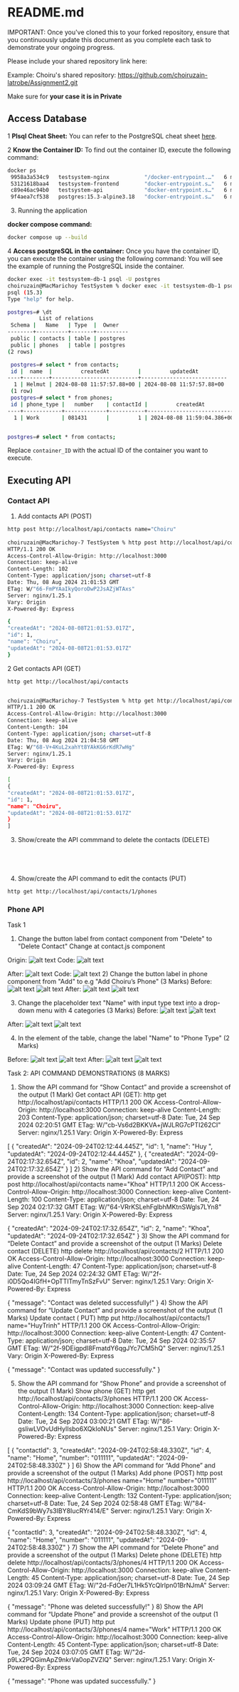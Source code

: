 # README.md

IMPORTANT: Once you've cloned this to your forked repository, ensure that you continuously update this document as you complete each task to demonstrate your ongoing progress.

Please include your shared repository link here:

Example:
Choiru's shared repository: https://github.com/choiruzain-latrobe/Assignment2.git


Make sure for **your case it is in Private**
## Access Database
1 **Plsql Cheat Sheet:**
You can refer to the PostgreSQL cheat sheet [here](https://www.postgresqltutorial.com/postgresql-cheat-sheet/).

2 **Know the Container ID:**
To find out the container ID, execute the following command:
   ```bash
   docker ps
    9958a3a534c9   testsystem-nginx           "/docker-entrypoint.…"   6 minutes ago   Up 6 minutes   0.0.0.0:80->80/tcp   testsystem-nginx-1
    53121618baa4   testsystem-frontend        "docker-entrypoint.s…"   6 minutes ago   Up 6 minutes   3000/tcp             testsystem-frontend-1
    c89e46ac94b0   testsystem-api             "docker-entrypoint.s…"   6 minutes ago   Up 6 minutes   5000/tcp             testsystem-api-1
    9f4aea7cf538   postgres:15.3-alpine3.18   "docker-entrypoint.s…"   6 minutes ago   Up 6 minutes   5432/tcp             testsystem-db-1
   ```
3. Running the application

**docker compose command:**
   ```bash
   docker compose up --build
   ```

4 **Access postgreSQL in the container:**
Once you have the container ID, you can execute the container using the following command:
You will see the example of running the PostgreSQL inside the container.
   ```bash
   docker exec -it testsystem-db-1 psql -U postgres
   choiruzain@MacMarichoy TestSystem % docker exec -it testsystem-db-1 psql -U postgres                                       
   psql (15.3)
   Type "help" for help.
   
   postgres=# \dt
             List of relations
    Schema |   Name   | Type  |  Owner   
   --------+----------+-------+----------
    public | contacts | table | postgres
    public | phones   | table | postgres
   (2 rows)
  
    postgres=# select * from contacts;
    id |  name  |         createdAt         |         updatedAt         
   ----+--------+---------------------------+---------------------------
     1 | Helmut | 2024-08-08 11:57:57.88+00 | 2024-08-08 11:57:57.88+00
    (1 row)
    postgres=# select * from phones;
    id | phone_type |   number    | contactId |         createdAt          |         updatedAt          
   ----+------------+-------------+-----------+----------------------------+----------------------------
     1 | Work       | 081431      |         1 | 2024-08-08 11:59:04.386+00 | 2024-08-08 11:59:04.386+00


postgres=# select * from contacts;
   ```
Replace `container_ID` with the actual ID of the container you want to execute.

## Executing API

### Contact API


1. Add contacts API  (POST)
```bash
http post http://localhost/api/contacts name="Choiru"
        
choiruzain@MacMarichoy-7 TestSystem % http post http://localhost/api/contacts name="Choiru"
HTTP/1.1 200 OK
Access-Control-Allow-Origin: http://localhost:3000
Connection: keep-alive
Content-Length: 102
Content-Type: application/json; charset=utf-8
Date: Thu, 08 Aug 2024 21:01:53 GMT
ETag: W/"66-FmPYAaIkyQoroDwP2JsAZjWTAxs"
Server: nginx/1.25.1
Vary: Origin
X-Powered-By: Express

{
"createdAt": "2024-08-08T21:01:53.017Z",
"id": 1,
"name": "Choiru",
"updatedAt": "2024-08-08T21:01:53.017Z"
}

```
2 Get contacts API  (GET)

```bash
http get http://localhost/api/contacts


choiruzain@MacMarichoy-7 TestSystem % http get http://localhost/api/contacts
HTTP/1.1 200 OK
Access-Control-Allow-Origin: http://localhost:3000
Connection: keep-alive
Content-Length: 104
Content-Type: application/json; charset=utf-8
Date: Thu, 08 Aug 2024 21:04:58 GMT
ETag: W/"68-V+4KuL2xahYt8YAkKG6rKdR7wHg"
Server: nginx/1.25.1
Vary: Origin
X-Powered-By: Express

[
{
"createdAt": "2024-08-08T21:01:53.017Z",
"id": 1,
"name": "Choiru",
"updatedAt": "2024-08-08T21:01:53.017Z"
}
]


```
3. Show/create the API commmand to delete the contacts (DELETE)

```bash





```

4. Show/create the API command to edit the contacts (PUT)
```
http get http://localhost/api/contacts/1/phones

```

### Phone API

Task 1
1) Change the button label from contact component from "Delete" to "Delete Contact"
Change at contact.js component

Origin: 
![alt text](./frontend/public/img/T1UIQ1.png)
Code:
![alt text](./frontend/public/img/T1img2.png)

After: 
![alt text](./frontend/public/img/T1img3Q1.png)
Code:
![alt text](./frontend/public/img/T1img4Q1.png)
2) Change the button label in phone component from "Add" to e.g "Add Choiru’s Phone" (3 Marks)
Before:
![alt text](./frontend/public/img/T1img1Q2.png)
![alt text](./frontend/public/img/T1img2Q2.png)
After:
![alt text](./frontend/public/img/T1img3Q2.png)
![alt text](./frontend/public/img/T1img4Q2.png)

3) Change the placeholder text "Name" with input type text into a drop-down menu with 4 categories (3
Marks)
Before:
![alt text](./frontend/public/img/T1img1Q3.png)
![alt text](./frontend/public/img/T!img2Q3.png)

After:
![alt text](./frontend/public/img/T1img3Q3.png)
![alt text](./frontend/public/img/T1img4Q3.png)

4) In the <tr> element of the table, change the label "Name" to "Phone Type" (2 Marks)

Before:
![alt text](./frontend/public/img/T1img1Q4.png)
![alt text](./frontend/public/img/T1img2Q4.png)
After:
![alt text](./frontend/public/img/T1img3Q4.png)
![alt text](./frontend/public/img/T1img4Q4.png)

Task 2: API COMMAND DEMONSTRATIONS (8 MARKS)

1) Show the API command for “Show Contact” and provide a screenshot of the output (1 Mark)
Get  contact API (GET):
http get http://localhost/api/contacts
HTTP/1.1 200 OK
Access-Control-Allow-Origin: http://localhost:3000
Connection: keep-alive
Content-Length: 203
Content-Type: application/json; charset=utf-8
Date: Tue, 24 Sep 2024 02:20:51 GMT
ETag: W/"cb-Vs6d2BKKVA+jWJLRG7cPTI262CI"
Server: nginx/1.25.1
Vary: Origin
X-Powered-By: Express

[
    {
        "createdAt": "2024-09-24T02:12:44.445Z",
        "id": 1,
        "name": "Huy ",
        "updatedAt": "2024-09-24T02:12:44.445Z"
    },
    {
        "createdAt": "2024-09-24T02:17:32.654Z",
        "id": 2,
        "name": "Khoa",
        "updatedAt": "2024-09-24T02:17:32.654Z"
    }
]
2) Show the API command for “Add Contact” and provide a screenshot of the output (1 Mark)
Add contact API(POST):
http post http://localhost/api/contacts name="Khoa"
HTTP/1.1 200 OK
Access-Control-Allow-Origin: http://localhost:3000
Connection: keep-alive
Content-Length: 100
Content-Type: application/json; charset=utf-8
Date: Tue, 24 Sep 2024 02:17:32 GMT
ETag: W/"64-VRrKSLehFglbhMKtnSWgls7LYn8"
Server: nginx/1.25.1
Vary: Origin
X-Powered-By: Express

{
    "createdAt": "2024-09-24T02:17:32.654Z",
    "id": 2,
    "name": "Khoa",
    "updatedAt": "2024-09-24T02:17:32.654Z"
}
3) Show the API command for “Delete Contact” and provide a screenshot of the output (1 Marks)
Delete contact (DELETE)
http delete  http://localhost/api/contacts/2
HTTP/1.1 200 OK
Access-Control-Allow-Origin: http://localhost:3000
Connection: keep-alive
Content-Length: 47
Content-Type: application/json; charset=utf-8
Date: Tue, 24 Sep 2024 02:24:32 GMT
ETag: W/"2f-i0D5Qo4IGfH+OpTTITmyTnSzFvU"
Server: nginx/1.25.1
Vary: Origin
X-Powered-By: Express

{
    "message": "Contact was deleted successfully!"
}
4) Show the API command for “Update Contact” and provide a screenshot of the output (1 Marks)
Update contact (  PUT)
http put http://localhost/api/contacts/1 name="HuyTrinh"
HTTP/1.1 200 OK
Access-Control-Allow-Origin: http://localhost:3000
Connection: keep-alive
Content-Length: 47
Content-Type: application/json; charset=utf-8
Date: Tue, 24 Sep 2024 02:35:57 GMT
ETag: W/"2f-9DEigpdI8FmatdY6qgJYc7CM5hQ"
Server: nginx/1.25.1
Vary: Origin
X-Powered-By: Express

{
    "message": "Contact was updated successfully."
}

5) Show the API command for “Show Phone” and provide a screenshot of the output (1 Mark)
Show phone (GET)
http get http://localhost/api/contacts/3/phones
HTTP/1.1 200 OK
Access-Control-Allow-Origin: http://localhost:3000
Connection: keep-alive
Content-Length: 134
Content-Type: application/json; charset=utf-8
Date: Tue, 24 Sep 2024 03:00:21 GMT
ETag: W/"86-gsIiwLVOvUdHylIsbo6XQkIoNUs"
Server: nginx/1.25.1
Vary: Origin
X-Powered-By: Express

[
    {
        "contactId": 3,
        "createdAt": "2024-09-24T02:58:48.330Z",
        "id": 4,
        "name": "Home",
        "number": "011111",
        "updatedAt": "2024-09-24T02:58:48.330Z"
    }
]
6) Show the API command for “Add Phone” and provide a screenshot of the output (1 Marks)
Add phone (POST)
http post http://localhost/api/contacts/3/phones name="Home" number="011111”
HTTP/1.1 200 OK
Access-Control-Allow-Origin: http://localhost:3000
Connection: keep-alive
Content-Length: 132
Content-Type: application/json; charset=utf-8
Date: Tue, 24 Sep 2024 02:58:48 GMT
ETag: W/"84-CmKdS9bWy7s3IBY8IucRYr414/E"
Server: nginx/1.25.1
Vary: Origin
X-Powered-By: Express

{
    "contactId": 3,
    "createdAt": "2024-09-24T02:58:48.330Z",
    "id": 4,
    "name": "Home",
    "number": "011111",
    "updatedAt": "2024-09-24T02:58:48.330Z"
}
7) Show the API command for “Delete Phone” and provide a screenshot of the output (1 Marks)
Delete phone (DELETE)
http delete http://localhost/api/contacts/3/phones/4
HTTP/1.1 200 OK
Access-Control-Allow-Origin: http://localhost:3000
Connection: keep-alive
Content-Length: 45
Content-Type: application/json; charset=utf-8
Date: Tue, 24 Sep 2024 03:09:24 GMT
ETag: W/"2d-FdOer7L1Hk5YcQlrlpn01BrNJmA"
Server: nginx/1.25.1
Vary: Origin
X-Powered-By: Express

{
    "message": "Phone was deleted successfully!"
}
8) Show the API command for “Update Phone” and provide a screenshot of the output (1 Marks)
Update phone (PUT)
http put http://localhost/api/contacts/3/phones/4 name="Work"
HTTP/1.1 200 OK
Access-Control-Allow-Origin: http://localhost:3000
Connection: keep-alive
Content-Length: 45
Content-Type: application/json; charset=utf-8
Date: Tue, 24 Sep 2024 03:07:05 GMT
ETag: W/"2d-p9Lx2PQGimApZ9nkrVa0opZVZlQ"
Server: nginx/1.25.1
Vary: Origin
X-Powered-By: Express

{
    "message": "Phone was updated successfully."
}

